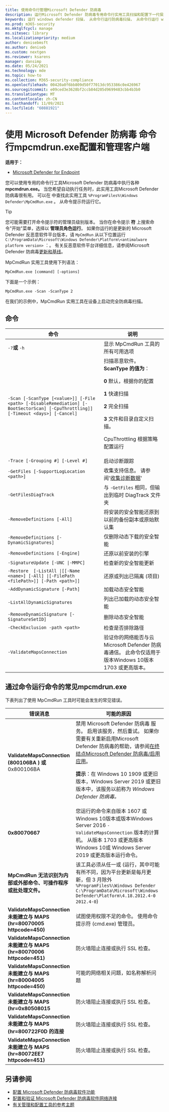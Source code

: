```yaml
---
title: 使用命令行管理Microsoft Defender 防病毒
description: 运行Microsoft Defender 防病毒专用命令行实用工具扫描和配置下一代保护。
keywords: 运行 windows defender 扫描， 从命令行运行防病毒扫描， 从命令行运行 windows defender 扫描， mpcmdrun， defender
ms.prod: m365-security
ms.mktglfcycl: manage
ms.sitesec: library
ms.localizationpriority: medium
author: denisebmsft
ms.author: deniseb
ms.custom: nextgen
ms.reviewer: ksarens
manager: dansimp
ms.date: 05/24/2021
ms.technology: mde
ms.topic: how-to
ms.collection: M365-security-compliance
ms.openlocfilehash: 00420a0f6bb809d50f77013dc953386c0e426967
ms.sourcegitcommit: e09ced3e3628bf2ccb84d205d9699483cbb4b3b0
ms.translationtype: MT
ms.contentlocale: zh-CN
ms.lasthandoff: 11/09/2021
ms.locfileid: "60881921"
---
```

# <a name="configure-and-manage-microsoft-defender-antivirus-with-the-mpcmdrunexe-command-line-tool"></a>使用 Microsoft Defender 防病毒 命令行mpcmdrun.exe配置和管理客户端

**适用于：**

- [Microsoft Defender for Endpoint](/microsoft-365/security/defender-endpoint/)

您可以使用专用的命令行工具Microsoft Defender 防病毒中执行各种 **mpcmdrun.exe。** 当您希望自动执行任务时，此实用工具Microsoft Defender 防病毒很有用。 可以在 中查找此实用工具 `%ProgramFiles%\Windows Defender\MpCmdRun.exe` 。 从命令提示符运行它。

> [!TIP]
> 您可能需要打开命令提示符的管理员级别版本。 当你在命令提示 **符** 上搜索命令"开始"菜单，选择以 **管理员角色运行**。 如果你运行的是更新的 Microsoft Defender 反恶意软件平台版本，请 `MpCmdRun` 从以下位置运行 `C:\ProgramData\Microsoft\Windows Defender\Platform\<antimalware platform version>` ：。 有关反恶意软件平台详细信息，请参阅Microsoft Defender 防病毒[更新和基线](manage-updates-baselines-microsoft-defender-antivirus.md)。

MpCmdRun 实用工具使用下列语法：

```console
MpCmdRun.exe [command] [-options]
```

下面是一个示例：

```console
MpCmdRun.exe -Scan -ScanType 2
```

在我们的示例中，MpCmdRun 实用工具在设备上启动完全防病毒扫描。

## <a name="commands"></a>命令

|命令|说明|
|---|---|
|`-?`**或** `-h`|显示 MpCmdRun 工具的所有可用选项|
|`-Scan [-ScanType [<value>]] [-File <path> [-DisableRemediation] [-BootSectorScan] [-CpuThrottling]] [-Timeout <days>] [-Cancel]`|扫描恶意软件。 **ScanType 的值为**：<p>**0** 默认，根据你的配置<p>**1** 快速扫描<p>**2** 完全扫描<p>**3** 文件和目录自定义扫描。<p>CpuThrottling 根据策略配置运行|
|`-Trace [-Grouping #] [-Level #]`|启动诊断跟踪|
|`-GetFiles [-SupportLogLocation <path>]`|收集支持信息。 请参阅'[收集诊断数据](collect-diagnostic-data.md)'|
|`-GetFilesDiagTrack`|与 `-GetFiles` 相同，但输出到临时 DiagTrack 文件夹|
|`-RemoveDefinitions [-All]`|将安装的安全智能还原到以前的备份副本或原始默认集|
|`-RemoveDefinitions [-DynamicSignatures]`|仅删除动态下载的安全智能|
|`-RemoveDefinitions [-Engine]`|还原以前安装的引擎|
|`-SignatureUpdate [-UNC \|-MMPC]`|检查新的安全智能更新|
|`-Restore  [-ListAll \|[[-Name <name>] [-All] \|[-FilePath <filePath>]] [-Path <path>]]`|还原或列出已隔离 (项目) |
|`-AddDynamicSignature [-Path]`|加载动态安全智能|
|`-ListAllDynamicSignatures`|列出已加载的动态安全智能|
|`-RemoveDynamicSignature [-SignatureSetID]`|删除动态安全智能|
|`-CheckExclusion -path <path>`|检查是否排除路径|
|`-ValidateMapsConnection`|验证你的网络能否与云Microsoft Defender 防病毒通信。 此命令仅适用于版本Windows 10版本 1703 或更高版本。|

## <a name="common-errors-in-running-commands-via-mpcmdrunexe"></a>通过命令运行命令的常见mpcmdrun.exe

下表列出了使用 MpCmdRun 工具时可能会发生的常见错误。

|错误消息|可能的原因|
|---|---|
|**ValidateMapsConnection (800106BA** **) 或** 0x800106BA|禁用 Microsoft Defender 防病毒 服务。 启用该服务，然后重试。 如果你需要有关重新启用Microsoft Defender 防病毒的帮助，请参阅[在终结点Microsoft Defender 防病毒/启用应用](switch-to-microsoft-defender-setup.md#reinstallenable-microsoft-defender-antivirus-on-your-endpoints)。<p> **提示**：在 Windows 10 1909 或更旧版本，Windows Server 2019 或更旧版本中，该服务以前称为 *Windows Defender 防病毒。*|
|**0x80070667**|您运行的命令来自版本 1607 或Windows 10版本或版本Windows Server 2016 `-ValidateMapsConnection` 版本的计算机。 从版本 1703 或更高版本Windows 10或 Windows Server 2019 或更高版本运行命令。|
|**MpCmdRun 无法识别为内部或外部命令、可操作程序或批处理文件。**|该工具必须从任一或 (运行，其中可能有所不同，因为平台更新是每月更新，但 3 月除外 `%ProgramFiles%\Windows Defender` `C:\ProgramData\Microsoft\Windows Defender\Platform\4.18.2012.4-0` `2012.4-0`) |
|**ValidateMapsConnection 未能建立与 MAPS (hr=80070005 httpcode=450)**|试图使用权限不足的命令。 使用命令提示符 (cmd.exe) 管理员。|
|**ValidateMapsConnection 未能建立与 MAPS (hr=80070006 httpcode=451)**|防火墙阻止连接或执行 SSL 检查。|
|**ValidateMapsConnection 未能建立与 MAPS (hr=80004005 httpcode=450)**|可能的网络相关问题，如名称解析问题|
|**ValidateMapsConnection 未能建立与 MAPS (hr=0x80508015**|防火墙阻止连接或执行 SSL 检查。|
|**ValidateMapsConnection 未能建立与 MAPS (hr=800722F0D 的连接**|防火墙阻止连接或执行 SSL 检查。|
|**ValidateMapsConnection 未能建立与 MAPS (hr=80072EE7 httpcode=451)**|防火墙阻止连接或执行 SSL 检查。|

## <a name="see-also"></a>另请参阅

- [配置 Microsoft Defender 防病毒软件功能](configure-microsoft-defender-antivirus-features.md)
- [配置和验证 Microsoft Defender 防病毒软件网络连接](configure-network-connections-microsoft-defender-antivirus.md)
- [有关管理和配置工具的参考主题](configuration-management-reference-microsoft-defender-antivirus.md)
